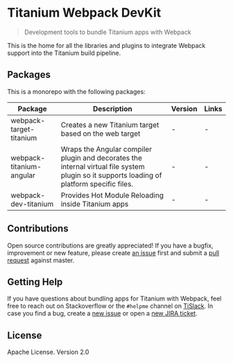 # Titanium Webpack DevKit

> Development tools to bundle Titanium apps with Webpack

This is the home for all the libraries and plugins to integrate Webpack support into the Titanium build pipeline.

## Packages

This is a monorepo with the following packages:

| Package | Description | Version | Links |
|---|---|---|---|
| webpack-target-titanium | Creates a new Titanium target based on the web target | - | - |
| webpack-titanium-angular | Wraps the Angular compiler plugin and decorates the internal virtual file system plugin so it supports loading of platform specific files. | - | - |
| webpack-dev-titanium | Provides Hot Module Reloading inside Titanium apps | - | - |

## Contributions

Open source contributions are greatly appreciated! If you have a bugfix, improvement or new feature, please create
[an issue](https://github.com/appcelerator/titanium-vue/issues/new) first and submit a [pull request](https://github.com/appcelerator/titanium-vue/pulls/new) against master.

## Getting Help

If you have questions about bundling apps for Titanium with Webpack, feel free to reach out on Stackoverflow or the
`#helpme` channel on [TiSlack](http://tislack.org). In case you find a bug, create a [new issue](/issues/new)
or open a [new JIRA ticket](https://jira.appcelerator.org).

## License

Apache License. Version 2.0
